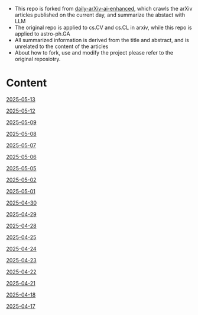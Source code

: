 - This repo is forked from [daily-arXiv-ai-enhanced](https://github.com/dw-dengwei/daily-arXiv-ai-enhanced), which crawls the arXiv articles published on the current day, and summarize the abstact with LLM
- The original repo is applied to cs.CV and cs.CL in arxiv, while this repo is applied to astro-ph.GA
- All summarized information is derived from the title and abstract, and is unrelated to the content of the articles
- About how to fork, use and modify the project please refer to the original reposiotry.


# Content

[2025-05-13](data/2025-05-13.md)

[2025-05-12](data/2025-05-12.md)

[2025-05-09](data/2025-05-09.md)

[2025-05-08](data/2025-05-08.md)

[2025-05-07](data/2025-05-07.md)

[2025-05-06](data/2025-05-06.md)

[2025-05-05](data/2025-05-05.md)

[2025-05-02](data/2025-05-02.md)

[2025-05-01](data/2025-05-01.md)

[2025-04-30](data/2025-04-30.md)

[2025-04-29](data/2025-04-29.md)

[2025-04-28](data/2025-04-28.md)

[2025-04-25](data/2025-04-25.md)

[2025-04-24](data/2025-04-24.md)

[2025-04-23](data/2025-04-23.md)

[2025-04-22](data/2025-04-22.md)

[2025-04-21](data/2025-04-21.md)

[2025-04-18](data/2025-04-18.md)

[2025-04-17](data/2025-04-17.md)

